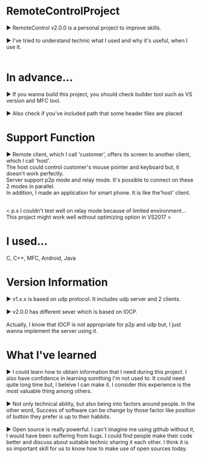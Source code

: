 # RemoteControlProject

  ▶ RemoteControl v2.0.0 is a personal project to improve skills.<br><br>
  ▶ I've tried to understand technic what I used and why it's useful, when I use it.<br><br>
  
# In advance...

  ▶ If you wanna build this project, you should check builder tool such as VS version and MFC tool.<br><br>
  ▶ Also check if you've included path that some header files are placed
  
# Support Function
▶ Remote client, which I call 'customer', offers its screen to another client, which I call 'host'.<br>
The host could control customer's mouse pointer and keyboard but, it doesn't work perfectly.<br>
Server support p2p mode and relay mode. It's possible to connect on these 2 modes in parallel.<br>
In addition, I made an application for smart phone. It is like the'host' client.<br><br>

< p.s I couldn't test well on relay mode because of limited environment... <br>
      This project might work well without optimizing option in VS2017 ><br>

# I used...
  C, C++, MFC, Android, Java<br>
  
# Version Information
  ▶ v1.x.x is based on udp protocol. It includes udp server and 2 clients.<br><br>
  ▶ v2.0.0 has different sever which is based on IOCP.<br><br>
  Actually, I know that IOCP is not appropriate for p2p and udp but, I just wanna implement the server using it.<br>
 

# What I've learned

  ▶ I could learn how to obtain information that I need during this project. I also have confidence in learning somthing I'm not used to. It could need quite long time but, I beleive I can make it. I consider this experience is the most valuable thing among others.<br><br>
  ▶ Not only technical ability, but also being into factors around people. In the other word, Success of software can be change by those factor like position of button they prefer is up to their habbits.<br><br>
  ▶ Open source is really powerful. I can't imagine me using github without it, I would have been suffering from bugs. I could find people make their code better and discuss about suitable technic sharing it each other. I think it is so important skill for us to know how to make use of open sources today.
